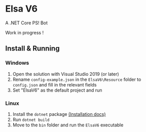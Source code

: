 # Elsa V6

A .NET Core PS! Bot

Work in progress ! 

## Install & Running

### Windows 

1. Open the solution with Visual Studio 2019 (or later)
2. Rename `config-example.json` in the `ElsaV6\Resource` folder to `config.json` and fill in the relevant fields
3. Set "ElsaV6" as the default project and run

### Linux 

1. Install the `dotnet` package [(Installation docs)](https://docs.microsoft.com/en-us/dotnet/core/install/)
2. Run `dotnet build`
3. Move to the `bin` folder and run the `ElsaV6` executable
